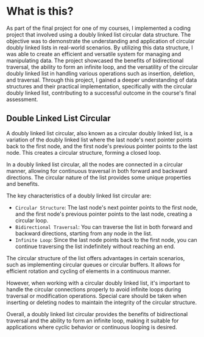 # What is this?
As part of the final project for one of my courses, I implemented a coding project that involved using a doubly linked list circular data structure. The objective was to demonstrate the understanding and application of circular doubly linked lists in real-world scenarios. By utilizing this data structure, I was able to create an efficient and versatile system for managing and manipulating data. The project showcased the benefits of bidirectional traversal, the ability to form an infinite loop, and the versatility of the circular doubly linked list in handling various operations such as insertion, deletion, and traversal. Through this project, I gained a deeper understanding of data structures and their practical implementation, specifically with the circular doubly linked list, contributing to a successful outcome in the course's final assessment.

## Double Linked List Circular
A doubly linked list circular, also known as a circular doubly linked list, is a variation of the doubly linked list where the last node's next pointer points back to the first node, and the first node's previous pointer points to the last node. This creates a circular structure, forming a closed loop.

In a doubly linked list circular, all the nodes are connected in a circular manner, allowing for continuous traversal in both forward and backward directions. The circular nature of the list provides some unique properties and benefits.

The key characteristics of a doubly linked list circular are:
 - `Circular Structure`: The last node's next pointer points to the first node, and the first node's previous pointer points to the last node, creating a circular loop.
 - `Bidirectional Traversal`: You can traverse the list in both forward and backward directions, starting from any node in the list.
 - `Infinite Loop`: Since the last node points back to the first node, you can continue traversing the list indefinitely without reaching an end.

The circular structure of the list offers advantages in certain scenarios, such as implementing circular queues or circular buffers. It allows for efficient rotation and cycling of elements in a continuous manner.

However, when working with a circular doubly linked list, it's important to handle the circular connections properly to avoid infinite loops during traversal or modification operations. Special care should be taken when inserting or deleting nodes to maintain the integrity of the circular structure.

Overall, a doubly linked list circular provides the benefits of bidirectional traversal and the ability to form an infinite loop, making it suitable for applications where cyclic behavior or continuous looping is desired.
